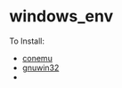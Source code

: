 # windows_env 

To Install:

* [conemu](http://sourceforge.net/projects/conemu/files/?source=navbar) 
* [gnuwin32](http://sourceforge.net/projects/gnuwin32/files/coreutils/) 
* 
